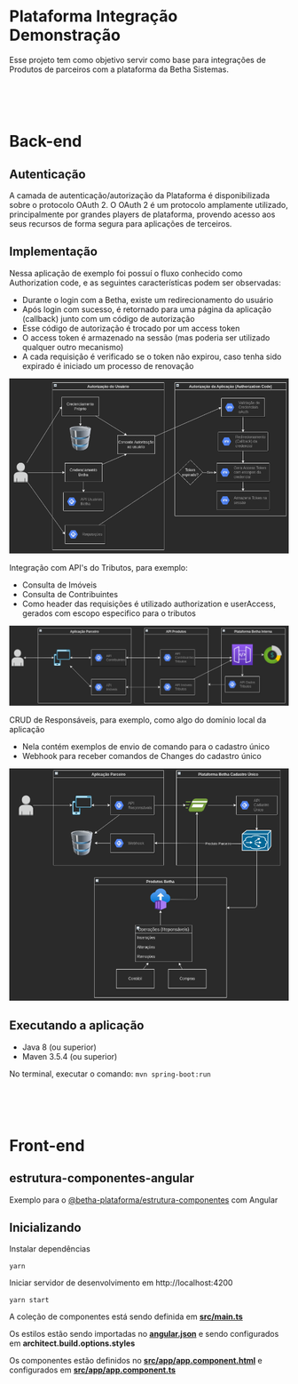 # Plataforma Integração Demonstração

Esse projeto tem como objetivo servir como base para integrações de Produtos de parceiros com a plataforma da Betha Sistemas.

<br><br><br>

# Back-end

## Autenticação

A camada de autenticação/autorização da Plataforma é disponibilizada sobre o protocolo OAuth 2. O OAuth 2 é um protocolo amplamente utilizado, 
principalmente por grandes players de plataforma, provendo acesso aos seus recursos de forma segura para aplicações de terceiros.

## Implementação

Nessa aplicação de exemplo foi possuí o fluxo conhecido como Authorization code, e as seguintes características podem ser observadas:
- Durante o login com a Betha, existe um redirecionamento do usuário
- Após login com sucesso, é retornado para uma página da aplicação (callback) junto com um código de autorização
- Esse código de autorização é trocado por um access token
- O access token é armazenado na sessão (mas poderia ser utilizado qualquer outro mecanismo)
- A cada requisição é verificado se o token não expirou, caso tenha sido expirado é iniciado um processo de renovação

![](back/doc/img/autenticacao.png)

Integração com API's do Tributos, para exemplo:
- Consulta de Imóveis
- Consulta de Contribuintes
- Como header das requisições é utilizado authorization e userAccess, gerados com escopo especifico para o tributos

![](back/doc/img/integracoes.png)

CRUD de Responsáveis, para exemplo, como algo do domínio local da aplicação
- Nela contém exemplos de envio de comando para o cadastro único
- Webhook para receber comandos de Changes do cadastro único

![](back/doc/img/cadastrounico.png)

## Executando a aplicação
- Java 8 (ou superior)
- Maven 3.5.4 (ou superior)

No terminal, executar o comando: ```mvn spring-boot:run```


<br><br><br>

# Front-end



## estrutura-componentes-angular

Exemplo para o [@betha-plataforma/estrutura-componentes](https://github.com/betha-plataforma/estrutura-componentes) com Angular

## Inicializando

Instalar dependências

```
yarn
```

Iniciar servidor de desenvolvimento em http://localhost:4200

```
yarn start
```

A coleção de componentes está sendo definida em [**src/main.ts**](./src/main.ts)

Os estilos estão sendo importadas no [**angular.json**](./angular.json) e sendo configurados em **architect.build.options.styles**

Os componentes estão definidos no [**src/app/app.component.html**](./src/app/app.component.html) e configurados em [**src/app/app.component.ts**](./src/app/app.component.ts)
